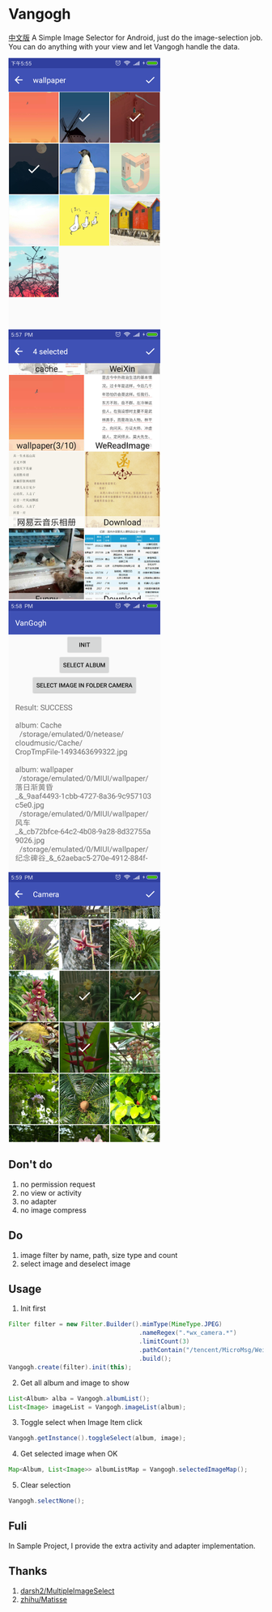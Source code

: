 # Vangogh
[中文版](https://github.com/LinLshare/Vangogh/blob/master/README-zh.md)
A Simple Image Selector for Android, just do the image-selection job. You can do anything with your view and let Vangogh handle the data.

![ScreenShot1](https://raw.githubusercontent.com/LinLshare/Vangogh/master/screenshot/ss_1.png)
![ScreenShot2](https://raw.githubusercontent.com/LinLshare/Vangogh/master/screenshot/ss_2.png)
![ScreenShot3](https://raw.githubusercontent.com/LinLshare/Vangogh/master/screenshot/ss_3.png)
![ScreenShot4](https://raw.githubusercontent.com/LinLshare/Vangogh/master/screenshot/ss_4.png)

## Don't do
1. no permission request
2. no view or activity
3. no adapter
4. no image compress

## Do
1. image filter by name, path, size type and count
2. select image and deselect image

## Usage

1. Init first

```java
Filter filter = new Filter.Builder().mimType(MimeType.JPEG)
                                    .nameRegex(".*wx_camera.*")
                                    .limitCount(3)
                                    .pathContain("/tencent/MicroMsg/WeiXin")
                                    .build();
Vangogh.create(filter).init(this);
```

2. Get all album and image to show

```java
List<Album> alba = Vangogh.albumList();
List<Image> imageList = Vangogh.imageList(album);
```

3. Toggle select when Image Item click

```java
Vangogh.getInstance().toggleSelect(album, image);
```

4. Get selected image when OK

```java
Map<Album, List<Image>> albumListMap = Vangogh.selectedImageMap();
```

5. Clear selection

```java
Vangogh.selectNone();
```

## Fuli
In Sample Project, I provide the extra activity and adapter implementation. 

## Thanks
1. [darsh2/MultipleImageSelect](https://github.com/darsh2/MultipleImageSelect) 
2. [zhihu/Matisse](https://github.com/zhihu/Matisse)